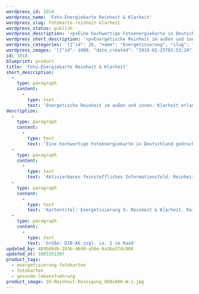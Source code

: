 ```yaml
---
wordpress_id: 1018
wordpress_name: 'Foto-Energiekarte Reinheit & Klarheit'
wordpress_slug: fotokarte-reinheit-klarheit
wordpress_status: publish
wordpress_description: '<p>Eine hochwertige Fotoenergiekarte in Deutschland gedruckt und in Handarbeit laminiert. Sie ist in Postkartengröße (DIN-A6) oder kleiner gut zu transportieren und kann auch auf den Körper aufgelegt werden.</p><p>Aktivierbares feinstoffliches Informationsfeld: Reinheit und Klarheit sowie dem energetischen Zugang zu den dazugehörigen universellen Wissenspools.</p><p>Kartentitel: Energetisierung X: Reinheit &amp; Klarheit. Reihe: Energetisierung</p><p>Größe: DIN-A6 zzgl. ca. 2 cm Rand</p><p>Andere Formate sind individuell für Sie innerhalb weniger Tage herstellbar. Bitte kontaktieren Sie uns hierfür unter <a href="mailto:info@elvedenverlag.de">info@elvedenverlag.de</a>.</p><p><a href="https://my.feenbaum.de/anwendung-energiebilder-foto-laminiert/">Anwendungshinweise      </a><a href="https://my.feenbaum.de/produktinformationen-fotokarten/">Produktinformationen</a></p>'
wordpress_short_description: '<p>Energetische Reinheit im außen und innen. Klarheit erlangen und stärken<br /><em>Hinweis: Das Wasserzeichen „Elveden Verlag Energiebild“ wird nicht mit gedruckt</em></p>'
wordpress_categories: '[{"id": 26, "name": "Energetisierung", "slug": "energetisierung-fotokarten"}, {"id": 23, "name": "Fotokarten", "slug": "fotokarten"}, {"id": 38, "name": "Gesunde Lebensf\u00fchrung", "slug": "gesunde-lebensfuehrung"}]'
wordpress_images: '[{"id": 1000, "date_created": "2016-02-25T01:53:10", "date_created_gmt": "2016-02-24T23:53:10", "date_modified": "2016-03-28T14:40:02", "date_modified_gmt": "2016-03-28T10:40:02", "src": "https://my.feenbaum.de/wp-content/uploads/2016/02/10-Reinheit-Reinigung_800x800-W-1.jpg", "name": "10-Reinheit-Reinigung_800x800-W", "alt": ""}]'
id: 1018
blueprint: product
title: 'Foto-Energiekarte Reinheit & Klarheit'
short_description:
  -
    type: paragraph
    content:
      -
        type: text
        text: 'Energetische Reinheit im außen und innen. Klarheit erlangen und stärken'
description:
  -
    type: paragraph
    content:
      -
        type: text
        text: 'Eine hochwertige Fotoenergiekarte in Deutschland gedruckt und in Handarbeit laminiert. Sie ist in Postkartengröße (DIN-A6) oder kleiner gut zu transportieren und kann auch auf den Körper aufgelegt werden.'
  -
    type: paragraph
    content:
      -
        type: text
        text: 'Aktivierbares feinstoffliches Informationsfeld: Reinheit und Klarheit sowie dem energetischen Zugang zu den dazugehörigen universellen Wissenspools.'
  -
    type: paragraph
    content:
      -
        type: text
        text: 'Kartentitel: Energetisierung X: Reinheit & Klarheit. Reihe: Energetisierung'
  -
    type: paragraph
    content:
      -
        type: text
        text: 'Größe: DIN-A6 zzgl. ca. 2 cm Rand'
updated_by: 489b06db-283b-4690-a50e-8a3ba37dc968
updated_at: 1685351307
product_tags:
  - energetisierung-fotokarten
  - fotokarten
  - gesunde-lebensfuehrung
product_image: 10-Reinheit-Reinigung_800x800-W-1.jpg
---
```

